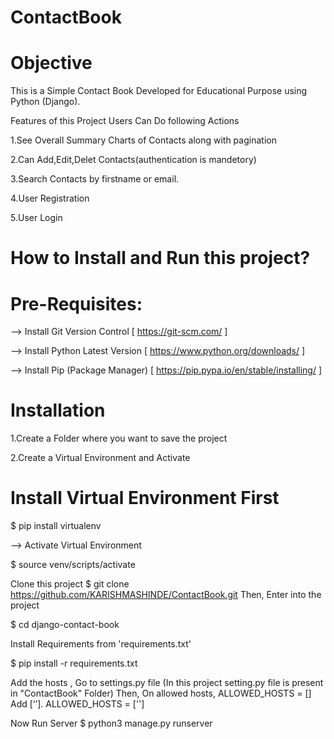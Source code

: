 # ContactBook

# Objective
This is a Simple Contact Book Developed for Educational Purpose using Python (Django).

Features of this Project
Users Can Do following Actions

  1.See Overall Summary Charts of Contacts along with pagination
  
  2.Can Add,Edit,Delet Contacts(authentication is mandetory)
  
  3.Search Contacts by firstname or email.
  
  4.User Registration
  
  5.User Login
  
  
# How to Install and Run this project?
# Pre-Requisites:

--> Install Git Version Control [ https://git-scm.com/ ]

--> Install Python Latest Version [ https://www.python.org/downloads/ ]

--> Install Pip (Package Manager) [ https://pip.pypa.io/en/stable/installing/ ]

# Installation
  1.Create a Folder where you want to save the project

  2.Create a Virtual Environment and Activate

# Install Virtual Environment First
$ pip install virtualenv

--> Activate Virtual Environment

$ source venv/scripts/activate

Clone this project
$ git clone https://github.com/KARISHMASHINDE/ContactBook.git Then, Enter into the project

$ cd django-contact-book

Install Requirements from 'requirements.txt'

$ pip install -r requirements.txt

Add the hosts ,
Go to settings.py file (In this project setting.py file is present in "ContactBook" Folder) Then, On allowed hosts, ALLOWED_HOSTS = [] Add [‘’]. ALLOWED_HOSTS = ['']

Now Run Server $ python3 manage.py runserver

